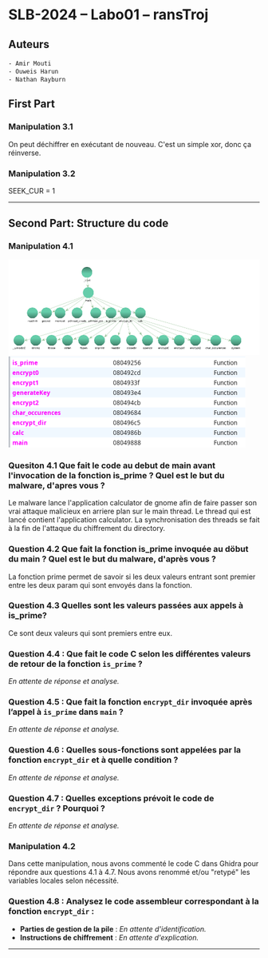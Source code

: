 # SLB-2024 – Labo01 – ransTroj

## Auteurs

    - Amir Mouti
    - Ouweis Harun
    - Nathan Rayburn

## First Part

### Manipulation 3.1

On peut déchiffrer en exécutant de nouveau. C'est un simple xor, donc ça réinverse.

### Manipulation 3.2

SEEK_CUR = 1

---

## Second Part: Structure du code

### Manipulation 4.1

![alt text](image.png)
![alt text](image-1.png)

### Quesiton 4.1 Que fait le code au debut de main avant l'invocation de la fonction is_prime ? Quel est le but du malware, d'apres vous ?

Le malware lance l'application calculator de gnome afin de faire passer son vrai attaque malicieux en arriere plan sur le main thread. Le thread qui est lancé contient l'application calculator. La synchronisation des threads se fait à la fin de l'attaque du chiffrement du directory.

### Question 4.2 Que fait la fonction is_prime invoquée au döbut du main ? Quel est le but du malware, d'après vous ?

La fonction prime permet de savoir si les deux valeurs entrant sont premier entre les deux param qui sont envoyés dans la fonction.

### Question 4.3 Quelles sont les valeurs passées aux appels à is_prime?

Ce sont deux valeurs qui sont premiers entre eux.

### Question 4.4 : Que fait le code C selon les différentes valeurs de retour de la fonction `is_prime` ?

_En attente de réponse et analyse._

### Question 4.5 : Que fait la fonction `encrypt_dir` invoquée après l’appel à `is_prime` dans `main` ?

_En attente de réponse et analyse._

### Question 4.6 : Quelles sous-fonctions sont appelées par la fonction `encrypt_dir` et à quelle condition ?

_En attente de réponse et analyse._

### Question 4.7 : Quelles exceptions prévoit le code de `encrypt_dir` ? Pourquoi ?

_En attente de réponse et analyse._

### Manipulation 4.2

Dans cette manipulation, nous avons commenté le code C dans Ghidra pour répondre aux questions 4.1 à 4.7. Nous avons renommé et/ou "retypé" les variables locales selon nécessité.

### Question 4.8 : Analysez le code assembleur correspondant à la fonction `encrypt_dir` :

- **Parties de gestion de la pile** : _En attente d'identification._
- **Instructions de chiffrement** : _En attente d'explication._

---
